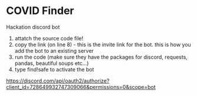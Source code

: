 # COVID Finder
Hackation discord bot
1) attatch the source code file!
2) copy the link (on line 8) - this is the invite link for the bot. this is how you add the bot to an existing server
3) run the code (make sure they have the packages for discord, requests, pandas, beautiful soups etc...)
4) type find!safe to activate the bot

https://discord.com/api/oauth2/authorize?client_id=728649932747309066&permissions=0&scope=bot
